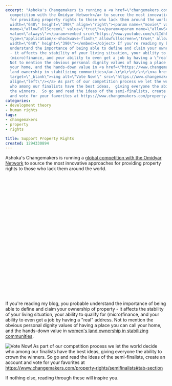 ```yaml
---
excerpt: "Ashoka's Changemakers is running a <a href=\"changemakers.com/property-rights\">global
  competition with the Omidyar Network</a> to source the most innovative approaches
  for providing property rights to those who lack them around the world. \r\n\r\n<object
  width=\"640\" height=\"390\" align=\"right\"><param name=\"movie\" value=\"https://www.youtube.com/v/LIdhkyvnkKg&hl=en_US&feature=player_embedded&version=3\"></param><param
  name=\"allowFullScreen\" value=\"true\"></param><param name=\"allowScriptAccess\"
  value=\"always\"></param><embed src=\"https://www.youtube.com/v/LIdhkyvnkKg&hl=en_US&feature=player_embedded&version=3\"
  type=\"application/x-shockwave-flash\" allowfullscreen=\"true\" allowScriptAccess=\"always\"
  width=\"640\" height=\"390\"></embed></object> If you're reading my blog, you probable
  understand the importance of being able to define and claim your ownership of property
  - it affects the stability of your living situation, your ability to qualify for
  (micro)finance, and your ability to even get a job by having a \"real\" address.
  Not to mention the obvious personal dignity values of having a place you can call
  your home, and the hands-down value in <a href=\"https://www.changemakers.com/node/98644\">women's
  land ownership in stabilizing communities</a>.\r\n\r\n\r\n\r\n<a href=\"https://www.changemakers.com/property-rights/semifinalists#tab-section\"
  target=\"_blank\"><img alt=\"Vote Now!\" src=\"https://www.changemakers.com/system/files/on_proprights_votebutton.png\"
  align=\"left\"/></a> As part of our competition process we let the world decide
  who among our finalists have the best ideas,  giving everyone the ability to crown
  the winners.  So go and read the ideas of the semi-finalists, create an account
  and vote for your favorites at https://www.changemakers.com/property-rights/semifinalists#tab-section\r\n\r"
categories:
- development theory
- human rights
tags:
- changemakers
- property
- rights

title: Support Property Rights
created: 1294330894
---
```

Ashoka's Changemakers is running a <a href="changemakers.com/property-rights">global competition with the Omidyar Network</a> to source the most innovative approaches for providing property rights to those who lack them around the world. 

<object width="640" height="390" align="right"><param name="movie" value="https://www.youtube.com/v/LIdhkyvnkKg&hl=en_US&feature=player_embedded&version=3"></param><param name="allowFullScreen" value="true"></param><param name="allowScriptAccess" value="always"></param><embed src="https://www.youtube.com/v/LIdhkyvnkKg&hl=en_US&feature=player_embedded&version=3" type="application/x-shockwave-flash" allowfullscreen="true" allowScriptAccess="always" width="640" height="390"></embed></object> If you're reading my blog, you probable understand the importance of being able to define and claim your ownership of property - it affects the stability of your living situation, your ability to qualify for (micro)finance, and your ability to even get a job by having a "real" address. Not to mention the obvious personal dignity values of having a place you can call your home, and the hands-down value in <a href="https://www.changemakers.com/node/98644">women's land ownership in stabilizing communities</a>.



<a href="https://www.changemakers.com/property-rights/semifinalists#tab-section" target="_blank"><img alt="Vote Now!" src="https://www.changemakers.com/system/files/on_proprights_votebutton.png" align="left"/></a> As part of our competition process we let the world decide who among our finalists have the best ideas,  giving everyone the ability to crown the winners.  So go and read the ideas of the semi-finalists, create an account and vote for your favorites at https://www.changemakers.com/property-rights/semifinalists#tab-section

If nothing else, reading through these will inspire you.
